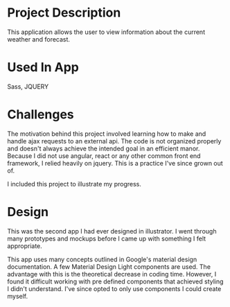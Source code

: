 # Project Description
This application allows the user to view information about the current weather and forecast.

# Used In App
Sass, JQUERY

# Challenges
The motivation behind this project involved learning how to make and handle ajax requests to an external api. The code is not organized properly and doesn't always achieve the intended goal in an efficient manor. Because I did not use angular, react or any other common front end framework, I relied heavily on jquery. This is a practice I've since grown out of.

I included this project to illustrate my progress.


# Design
This was the second app I had ever designed in illustrator. I went through many prototypes and mockups before I came up with something I felt appropriate.

This app uses many concepts outlined in Google's material design documentation. A few Material Design Light components are used. The advantage with this is the theoretical decrease in coding time. However, I found it difficult working with pre defined components that achieved styling I didn't understand. I've since opted to only use components I could create myself.

<img class="landscape" src="../../assets/images/weather-forecast/weather-forecast-mockup.png" alt="">
